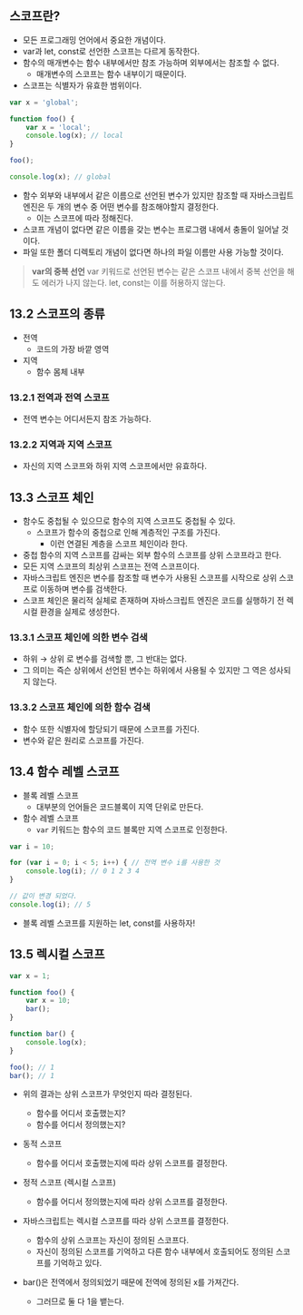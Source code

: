 ## 스코프란?

- 모든 프로그래밍 언어에서 중요한 개념이다.
- var과 let, const로 선언한 스코프는 다르게 동작한다.
- 함수의 매개변수는 함수 내부에서만 참조 가능하며 외부에서는 참조할 수 없다.
    - 매개변수의 스코프는 함수 내부이기 때문이다.
- 스코프는 식별자가 유효한 범위이다.

```jsx
var x = 'global';

function foo() {
	var x = 'local';
	console.log(x); // local
}

foo();

console.log(x); // global
```

- 함수 외부와 내부에서 같은 이름으로 선언된 변수가 있지만 참조할 때 자바스크립트 엔진은 두 개의 변수 중 어떤 변수를 참조해야할지 결정한다.
    - 이는 스코프에 따라 정해진다.
- 스코프 개념이 없다면 같은 이름을 갖는 변수는 프로그램 내에서 충돌이 일어날 것이다.
- 파일 또한 폴더 디렉토리 개념이 없다면 하나의 파일 이름만 사용 가능할 것이다.

> **var의 중복 선언**
var 키워드로 선언된 변수는 같은 스코프 내에서 중복 선언을 해도 에러가 나지 않는다.
let, const는 이를 허용하지 않는다.
> 

## 13.2 스코프의 종류

- 전역
    - 코드의 가장 바깥 영역
- 지역
    - 함수 몸체 내부

### 13.2.1 전역과 전역 스코프

- 전역 변수는 어디서든지 참조 가능하다.

### 13.2.2 지역과 지역 스코프

- 자신의 지역 스코프와 하위 지역 스코프에서만 유효하다.

## 13.3 스코프 체인

- 함수도 중첩될 수 있으므로 함수의 지역 스코프도 중첩될 수 있다.
    - 스코프가 함수의 중첩으로 인해 계층적인 구조를 가진다.
        - 이런 연결된 계층을 스코프 체인이라 한다.
- 중첩 함수의 지역 스코프를 감싸는 외부 함수의 스코프를 상위 스코프라고 한다.
- 모든 지역 스코프의 최상위 스코프는 전역 스코프이다.
- 자바스크립트 엔진은 변수를 참조할 때 변수가 사용된 스코프를 시작으로 상위 스코프로 이동하며 변수를 검색한다.
- 스코프 체인은 물리적 실체로 존재하며 자바스크립트 엔진은 코드를 실행하기 전 렉시컬 환경을 실제로 생성한다.

### 13.3.1 스코프 체인에 의한 변수 검색

- 하위 → 상위 로 변수를 검색할 뿐, 그 반대는 없다.
- 그 의미는 즉슨 상위에서 선언된 변수는 하위에서 사용될 수 있지만 그 역은 성사되지 않는다.

### 13.3.2 스코프 체인에 의한 함수 검색

- 함수 또한 식별자에 할당되기 때문에 스코프를 가진다.
- 변수와 같은 원리로 스코프를 가진다.

## 13.4 함수 레벨 스코프

- 블록 레벨 스코프
    - 대부분의 언어들은 코드블록이 지역 단위로 만든다.
- 함수 레벨 스코프
    - `var` 키워드는 함수의 코드 블록만 지역 스코프로 인정한다.

```jsx
var i = 10;

for (var i = 0; i < 5; i++) { // 전역 변수 i를 사용한 것
	console.log(i); // 0 1 2 3 4
}

// 값이 변경 되었다.
console.log(i); // 5 
```

- 블록 레벨 스코프를 지원하는 let, const를 사용하자!

## 13.5 렉시컬 스코프

```jsx
var x = 1;

function foo() {
    var x = 10;
    bar();
}

function bar() {
    console.log(x);
}

foo(); // 1
bar(); // 1
```

- 위의 결과는 상위 스코프가 무엇인지 따라 결정된다.
    - 함수를 어디서 호출했는지?
    - 함수를 어디서 정의했는지?
- 동적 스코프
    - 함수를 어디서 호출했는지에 따라 상위 스코프를 결정한다.
- 정적 스코프 (렉시컬 스코프)
    - 함수를 어디서 정의했는지에 따라 상위 스코프를 결정한다.

- 자바스크립트는 렉시컬 스코프를 따라 상위 스코프를 결정한다.
    - 함수의 상위 스코프는 자신이 정의된 스코프다.
    - 자신이 정의된 스코프를 기억하고 다른 함수 내부에서 호출되어도 정의된 스코프를 기억하고 있다.
- bar()은 전역에서 정의되었기 때문에 전역에 정의된 x를 가져간다.
    - 그러므로 둘 다 1을 뱉는다.